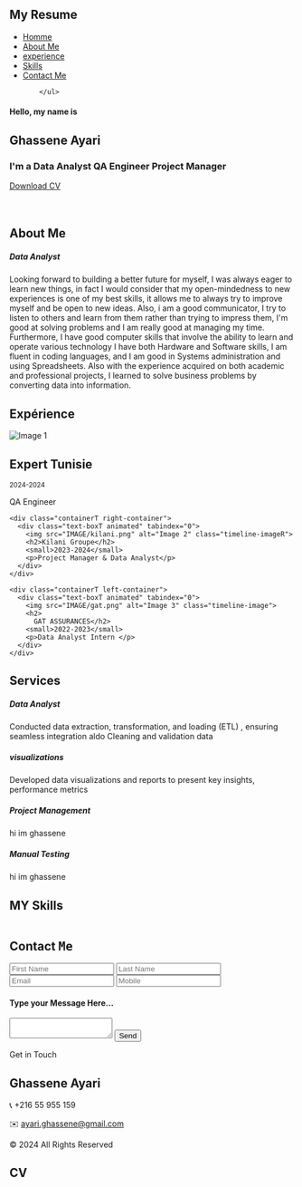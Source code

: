 <!DOCTYPE html>
<html lang="en">
<head>
    <meta charset="UTF-8">
    <meta name="viewport" content="width=device-width, initial-scale=1.0">
    <title> welcome to my page</title>
    <link rel="stylesheet" href="CSS/style.css">
    <link rel="icon" href="ICONES/Logo.ico" type="image/x-icon">
    <link rel="preconnect" href="https://fonts.googleapis.com">
    <link rel="preconnect" href="https://fonts.gstatic.com" crossorigin>
    <link href="https://fonts.googleapis.com/css2?family=Josefin+Sans:ital,wght@0,100..700;1,100..700&display=swap" rel="stylesheet">
    <link rel="stylesheet" href="https://cdnjs.cloudflare.com/ajax/libs/font-awesome/6.6.0/css/all.min.css" integrity="sha512-Kc323vGBEqzTmouAECnVceyQqyqdsSiqLQISBL29aUW4U/M7pSPA/gEUZQqv1cwx4OnYxTxve5UMg5GT6L4JJg==" crossorigin="anonymous" referrerpolicy="no-referrer" />
</head>
<body>
  <section class="home" id="home">
  <nav>
    <h2>My <span> Resume</span> </h2>
    <ul><li><a href="#home">Homme</a></li>
        <li><a href="#about">About Me</a></li>
        <li><a href="#time">experience</a></li>
        <li><a href="#skills">Skills</a></li>
        <li><a href="#Contact">Contact Me</a></li>

        </ul>
  </nav>
  <div class="content">
    <div class="container-texts">
        <h4>Hello, my name is</h4>
        <h1>Ghassene <span>Ayari</span></h1>
        <h3>I'm a 
          <span class="animated-text" id="data-analyst">Data Analyst</span>
          <span class="animated-text" id="youtuber">QA Engineer</span>
          <span class="animated-text" id="blogger">Project Manager</span>
        </h3>
        <a href="cv/cv__ghassene ayariFR.pdf" class="btn" target="_blank"download="">Download CV</a>
        <div class="social">
            <a href="https://www.facebook.com/profile.php?id=100011403726016" target="_blank"><img src="IMAGE/facebook_logo_icon_147291.png" alt=""></a>
            <a href="https://www.linkedin.com/in/ghassene-ayari/" target="_blank"><img src="IMAGE/linkedin_icon-icons.com_65929.png" alt=""></a>
            <a href="https://wa.me/0021655955159" target="_blank"><img src="IMAGE/whatsapp_logo_icon_186881.png" alt=""></a>
            <a href="mailto:ayari.ghassene@gmail.com" target="_blank"><img src="IMAGE/gmail_icon-icons.com_62758.png" alt=""></a>
        </div>
    </div>
    <div class="container-immage">
     <img src="IMAGE/shape.png" alt="" class="shape">
     <img src="IMAGE/mypic.png" alt="" class="pic">
    </div>
  </div>
</section>


  <section class="about" id="about"> 
    <div class="container-immage">
     <img src="IMAGE/Data extraction-amico (1).png" alt="">
    </div>
    <div class="container-texts">
    <h1>About <span> Me </span></h1>
    <h5><span>Data</span> Analyst</h5>
    <p>
        Looking forward to building a better future for myself, I was always eager to learn new things, in fact I would consider that my open-mindedness to new experiences is one of my best skills, it allows me to always try to improve myself and be open to new ideas. 
        Also, i am a good communicator, I try to listen to others and learn from them rather than trying to impress them, I'm good at solving problems and I am really good at managing my time. 
        Furthermore, I have good computer skills that involve the ability to learn and operate various technology I have both Hardware and Software skills, I am fluent in coding languages, and I am good in Systems administration and using Spreadsheets. Also with the experience acquired on both academic and professional projects, I learned to solve business problems by converting data into information.  
    </p>
    </div>

  </section>

</section>

<section class="extimeline" id="time">
  <h1 class="text-center">Expéri<span>ence</span></h1>
  <div class="timeline">
    <div class="containerT left-container">
      <div class="text-boxT animated" tabindex="0">
        <img src="IMAGE/logo_expert_tunisie.png" alt="Image 1" class="timeline-image">
        <h2>Expert Tunisie  </h2>
        <small>2024-2024</small>
        <p>QA Engineer  </p>
      </div>
    </div>

    <div class="containerT right-container">
      <div class="text-boxT animated" tabindex="0">
        <img src="IMAGE/kilani.png" alt="Image 2" class="timeline-imageR">
        <h2>Kilani Groupe</h2>
        <small>2023-2024</small>
        <p>Project Manager & Data Analyst</p>
      </div>
    </div>

    <div class="containerT left-container">
      <div class="text-boxT animated" tabindex="0">
        <img src="IMAGE/gat.png" alt="Image 3" class="timeline-image">
        <h2>
          GAT ASSURANCES</h2>
        <small>2022-2023</small>
        <p>Data Analyst Intern </p>
      </div>
    </div>
  </div>
</section>

  <section class="Services" id="experience"> 
    <H1 class="text-center"> Servi<span>ces</span></H1>
<div class="box">
    <div class="card">
        <i class="fa-solid fa-laptop"></i>
        <h5>Data Analyst</h5>
        <p>Conducted data extraction, transformation, and loading (ETL) , ensuring seamless integration
          aldo Cleaning and validation data  </p>
    </div>
    <div class="card">
        <i class="fa-solid fa-database"></i>
        <h5>visualizations</h5>
        <p>Developed data visualizations and reports to present key insights, performance metrics</p>
    </div>
    <div class="card">
        <i class="fa-solid fa-microscope"></i>
        <h5>Project Management</h5>
        <p>hi im ghassene</p>
    </div>
    <div class="card">
        <i class="fa-solid fa-list-check"></i>
        <h5>Manual Testing</h5>
        <p>hi im ghassene</p>
    </div>
</div>

  </section>
  <section class="skills" id="skills"> 
    <div class="container-skills">
        <h1>MY <span>Skills</span></h1>
        <div class="content-skills">
        <div class="skill"><img src="IMAGE/powerbi.png" alt=""></div>
        <div class="skill"><img src="IMAGE/sql.png" alt=""></div>
        <div class="skill"><img src="IMAGE/jira.png" alt=""></div>
        <div class="skill"><img src="IMAGE/html.png" alt=""></div>
        <div class="skill"><img src="IMAGE/css.png" alt=""></div>
        <div class="skill"><img src="IMAGE/microsoft-excel-spreadsheet-computer-software-power-bi-behind-background-407ac0890c695e4663c28db85a05becd.png" alt=""></div>
        </div> 
     </div>
    <div class="container-immage">
        <img src="IMAGE/Resume-bro.png" alt="">
       </div>
  </section>

 <section class="contact" id="Contact">
  
  <div class="container">
    <form method="post" action="https://script.google.com/macros/s/AKfycbxSh7g4OKRO1ia8-vDbzxgbdEwlWReDlyGPU9UebfPSmUxTRJ3-M57bBOZDxSvCV6W8/exec" name="contact">
      <h2>Contact <samp>Me</samp> </h2>
    <input type="text" name="firstName" id="firstName" placeholder="First Name" required>
  <input type="text" name="lastName" id="lastName" placeholder="Last Name" required>
  <input type="email" name="email" id="email" placeholder="Email" required>
  <input type="text" name="mobile" id="mobile" placeholder="Mobile" required>
  <h4>Type your Message Here...</h4>
  <textarea name="textarea" required></textarea>
  <input type="submit" value="Send" id="button">
    </form>
  </div>

  <script src="source.js"></script>
 



 <footer>
  <div class="content-footer">
      <p class="text-center">Get in Touch</p>
      <div class="social-icons text-center">
          <a href="#" aria-label="LinkedIn"><i class="fab fa-linkedin"></i></a>
          <a href="#" aria-label="GitHub"><i class="fab fa-github"></i></a>
          <a href="#" aria-label="Twitter"><i class="fab fa-facebook"></i></a>
      </div>
  </div>
  <h2 class="text-center">Ghassene <span>Ayari</span></h2>
  <p class="text-center">📞 +216 55 955 159</p>
  <p class="text-center">✉️ <a href="mailto:ayari.ghassene@gmail.com">ayari.ghassene@gmail.com</a></p>
  <p class="text-center" class="end">© 2024 All Rights Reserved</p>
</footer>

</body>

# CV
